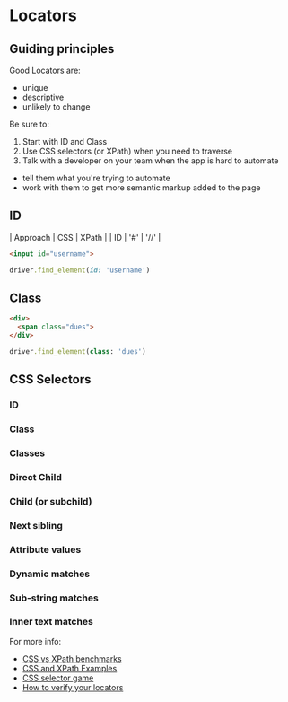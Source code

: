 # Locators

## Guiding principles

Good Locators are:

+ unique
+ descriptive
+ unlikely to change

Be sure to:

1. Start with ID and Class
2. Use CSS selectors (or XPath) when you need to traverse
3. Talk with a developer on your team when the app is hard to automate
  + tell them what you're trying to automate
  + work with them to get more semantic markup added to the page

## ID

| Approach  | CSS | XPath |
| ID  | '#' | '//' |

```html
<input id="username">
```

```ruby
driver.find_element(id: 'username')
```

## Class

```html
<div>
  <span class="dues">
</div>
```

```ruby
driver.find_element(class: 'dues')
```

## CSS Selectors

### ID

### Class

### Classes

### Direct Child

### Child (or subchild)

### Next sibling

### Attribute values

### Dynamic matches

### Sub-string matches

### Inner text matches

For more info:

+ [CSS vs XPath benchmarks](http://bit.ly/seleniumbenchmarks)
+ [CSS and XPath Examples](http://bit.ly/cssxpathexamples)
+ [CSS selector game](http://bit.ly/locatorgame)
+ [How to verify your locators](http://bit.ly/verifyinglocators)
